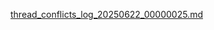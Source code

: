 [thread_conflicts_log_20250622_00000025.md](https://github.com/user-attachments/files/21049524/thread_conflicts_log_20250622_00000025.md)
